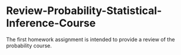 # Review-Probability-Statistical-Inference-Course
The first homework assignment is intended to provide a review of the probability course.
